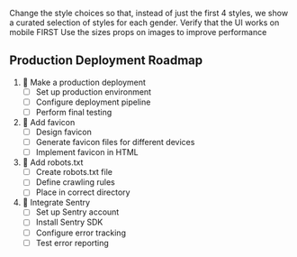 Change the style choices so that, instead of just the first 4 styles, we show a curated selection of styles for each gender.
Verify that the UI works on mobile FIRST
Use the sizes props on images to improve performance

## Production Deployment Roadmap

1. 🚀 Make a production deployment
   - [ ] Set up production environment
   - [ ] Configure deployment pipeline
   - [ ] Perform final testing

2. 🎨 Add favicon
   - [ ] Design favicon
   - [ ] Generate favicon files for different devices
   - [ ] Implement favicon in HTML

3. 🤖 Add robots.txt
   - [ ] Create robots.txt file
   - [ ] Define crawling rules
   - [ ] Place in correct directory

4. 🐛 Integrate Sentry
   - [ ] Set up Sentry account
   - [ ] Install Sentry SDK
   - [ ] Configure error tracking
   - [ ] Test error reporting
